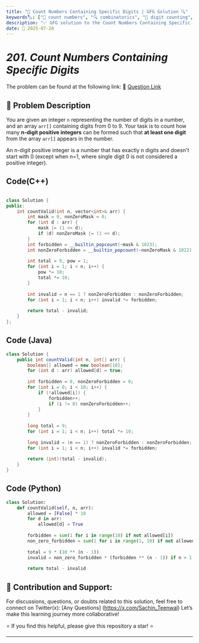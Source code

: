 ```yaml
---
title: "🔢 Count Numbers Containing Specific Digits | GFG Solution 🔍"
keywords🏷️: ["🔢 count numbers", "🔍 combinatorics", "📍 digit counting", "📈 complement counting", "📘 GFG", "🏁 competitive programming", "📚 DSA"]
description: "✅ GFG solution to the Count Numbers Containing Specific Digits problem: find total n-digit numbers containing at least one digit from given array using complement counting technique. 🚀"
date: 📅 2025-07-20
---
```


# *201. Count Numbers Containing Specific Digits*

The problem can be found at the following link: 🔗 [Question Link](http://geeksforgeeks.org/problems/count-numbers-containing-specific-digits/1)

## **🧩 Problem Description**

You are given an integer `n` representing the number of digits in a number, and an array `arr[]` containing digits from 0 to 9. Your task is to count how many **n-digit positive integers** can be formed such that **at least one digit** from the array `arr[]` appears in the number.

An n-digit positive integer is a number that has exactly n digits and doesn't start with 0 (except when n=1, where single digit 0 is not considered a positive integer).


## Code(C++)
```cpp

class Solution {
public:
    int countValid(int n, vector<int>& arr) {
        int mask = 0, nonZeroMask = 0;
        for (int d : arr) {
            mask |= (1 << d);
            if (d) nonZeroMask |= (1 << d);
        }
        int forbidden = __builtin_popcount(~mask & 1023);
        int nonZeroForbidden = __builtin_popcount(~nonZeroMask & 1022);
        
        int total = 9, pow = 1;
        for (int i = 1; i < n; i++) {
            pow *= 10;
            total *= 10;
        }
        
        int invalid = n == 1 ? nonZeroForbidden : nonZeroForbidden;
        for (int i = 1; i < n; i++) invalid *= forbidden;
        
        return total - invalid;
    }
};
```

## Code (Java)

```java
class Solution {
    public int countValid(int n, int[] arr) {
        boolean[] allowed = new boolean[10];
        for (int d : arr) allowed[d] = true;
        
        int forbidden = 0, nonZeroForbidden = 0;
        for (int i = 0; i < 10; i++) {
            if (!allowed[i]) {
                forbidden++;
                if (i != 0) nonZeroForbidden++;
            }
        }
        
        long total = 9;
        for (int i = 1; i < n; i++) total *= 10;
        
        long invalid = (n == 1) ? nonZeroForbidden : nonZeroForbidden;
        for (int i = 1; i < n; i++) invalid *= forbidden;
        
        return (int)(total - invalid);
    }
}
```

## Code (Python)

```python
class Solution:
    def countValid(self, n, arr):
        allowed = [False] * 10
        for d in arr:
            allowed[d] = True
        
        forbidden = sum(1 for i in range(10) if not allowed[i])
        non_zero_forbidden = sum(1 for i in range(1, 10) if not allowed[i])
        
        total = 9 * (10 ** (n - 1))
        invalid = non_zero_forbidden * (forbidden ** (n - 1)) if n > 1 else non_zero_forbidden
        
        return total - invalid
```



## 🎯 **Contribution and Support:**

For discussions, questions, or doubts related to this solution, feel free to connect on Twitter(x): [Any Questions] (https://x.com/Sachin_Teenwal) Let’s make this learning journey more collaborative!

⭐ If you find this helpful, please give this repository a star! ⭐

---
